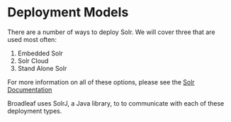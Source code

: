 # Deployment Models

There are a number of ways to deploy Solr.  We will cover three that are used most often:

1. Embedded Solr
2. Solr Cloud
3. Stand Alone Solr

For more information on all of these options, please see the [Solr Documentation](https://cwiki.apache.org/confluence/display/solr/About+This+Guide)

Broadleaf uses SolrJ, a Java library, to to communicate with each of these deployment types.
